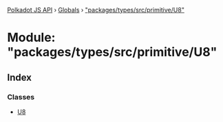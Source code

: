 [Polkadot JS API](../README.md) › [Globals](../globals.md) › ["packages/types/src/primitive/U8"](_packages_types_src_primitive_u8_.md)

# Module: "packages/types/src/primitive/U8"

## Index

### Classes

* [U8](../classes/_packages_types_src_primitive_u8_.u8.md)
